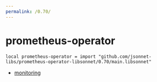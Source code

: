 ```yaml
---
permalink: /0.70/
---
```


# prometheus-operator

```jsonnet
local prometheus-operator = import "github.com/jsonnet-libs/prometheus-operator-libsonnet/0.70/main.libsonnet"
```



* [monitoring](monitoring/index.md)